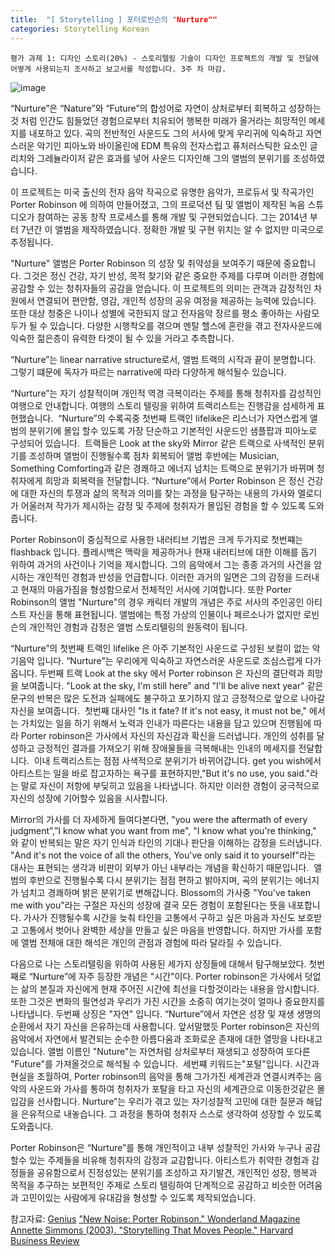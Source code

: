 ```yaml
---
title:  "[ Storytelling ] 포터로빈슨의 "Nurture""
categories: Storytelling Korean
---
```


`평가 과제 1: 디자인 스토리(20%) - 스토리텔링 기술이 디자인 프로젝트의 개발 및 전달에 어떻게 사용되는지 조사하고 보고서를 작성합니다. 3주 차 마감.`

![image](https://i0.wp.com/thegroovecartel.com/wp-content/uploads/2021/04/rsz_porter_robinson_nurture.jpg?fit=1512%2C1121&ssl=1)

“Nurture”은 “Nature”와 “Future”의 합성어로 자연이 상처로부터 회복하고 성장하는 것 처럼 인간도 힘들었던 경험으로부터 치유되어 행복한 미래가 올거라는 희망적인 메세지를 내포하고 있다. 곡의 전반적인 사운드도 그의 서사에 맞게 우리귀에 익숙하고 자연스러운 악기인 피아노와 바이올린에 EDM 특유의 전자스럽고 퓨처러스틱한 요소인 글리치와 그레뉼라이저 같은 효과를 넣어 사운드 디자인해 그의 앨범의 분위기를 조성하였습니다.

이 프로젝트는 미국 출신의 전자 음악 작곡으로 유명한 음악가, 프로듀서 및 작곡가인 Porter Robinson 에 의하여 만들어졌고, 그의 프로덕션 팀 및 앨범이 제작된 녹음 스튜디오가 참여하는 공동 창작 프로세스를 통해 개발 및 구현되었습니다. 그는 2014년 부터 7년간 이 앨범을 제작하였습니다. 정확한 개발 및 구현 위치는 알 수 없지만 미국으로 추정됩니다.  

"Nurture" 앨범은 Porter Robinson 의 성장 및 취약성을 보여주기 때문에 중요합니다. 그것은 정신 건강, 자기 반성, 목적 찾기와 같은 중요한 주제를 다루며 이러한 경험에 공감할 수 있는 청취자들의 공감을 얻습니다. 이 프로젝트의 의미는 관객과 감정적인 차원에서 연결되어 편안함, 영감, 개인적 성장의 공유 여정을 제공하는 능력에 있습니다. 또한 대상 청중은 나이나 성별에 국한되지 않고 전자음악 장르를 평소 좋아하는 사람모두가 될 수 있습니다. 다양한 시행착오를 겪으며 멘탈 헬스에 혼란을 겪고 전자사운드에 익숙한 젊은층이 유력한 타겟이 될 수 있을 거라고 추측합니다.

“Nurture”는 linear narrative structure로서, 앨범 트랙의 시작과 끝이 분명합니다. 그렇기 떄문에 독자가 따르는 narrative에 따라 다양하게 해석될수 있습니다. 

“Nurture”는 자기 성찰적이며 개인적 역경 극복이라는 주제를 통해 청취자를 감성적인 여행으로 안내합니다. 여행의 스토리 텔링을 위하여 트랙리스트는 진행감을 섬세하게 표현했습니다. ﻿ 
“Nurture”의 수록곡중 첫번째 트랙인 lifelike은 리스너가 자연스럽게 앨범의 분위기에 몰입 할수 있도록 가장 단순하고 기본적인 사운드인 샘플팝과 피아노로 구성되어 있습니다. ﻿ 
트랙들은 Look at the sky와 Mirror 같은 트랙으로 사색적인 분위기를 조성하며 앨범이 진행될수록 점차 회복되어 앨범 후반에는 Musician, Something Comforting과 같은 경쾌하고 에너지 넘치는 트랙으로 분위기가 바뀌며 청취자에게 희망과 회복력을 전달합니다. “Nurture”에서 Porter Robinson 은 정신 건강에 대한 자신의 투쟁과 삶의 목적과 의미를 찾는 과정을 탐구하는 내용의 가사와 멜로디가 어울러져 작가가 제시하는 감정 및 주제에 청취자가 몰입된 경험을 할 수 있도록 도와줍니다.   

Porter Robinson이 중심적으로 사용한 내러티브 기법은 크게 두가지로 첫번쨰는 flashback 입니다. 플레시백은 맥락을 제공하거나 현재 내러티브에 대한 이해를 돕기 위하여 과거의 사건이나 기억을 제시합니다. 그의 음악에서 그는 종종 과거의 사건을 암시하는 개인적인 경험과 반성을 언급합니다. 이러한 과거의 일면은 그의 감정을 드러내고 현재의 마음가짐을 형성함으로서 전체적인 서사에 기여합니다. 또한 Porter Robinson의 앨범 "Nurture"의 경우 캐릭터 개발의 개념은 주로 서사의 주인공인 아티스트 자신을 통해 표현됩니다. 앨범에는 특정 가상의 인물이나 페르소나가 없지만 로빈슨의 개인적인 경험과 감정은 앨범 스토리텔링의 원동력이 됩니다.

“Nurture”의 첫번째 트랙인 lifelike 은 아주 기본적인 사운드로 구성된 보컬이 없는 악기음악 입니다. “Nurture”는 우리에게 익숙하고 자연스러운 사운드로 조심스럽게 다가옵니다. 두번째 트랙 Look at the sky 에서 Porter robinson 은 자신의 결단력과 희망을 보여줍니다. "Look at the sky, I'm still here" and "I'll be alive next year" 같은 문구의 반복은 많은 도전과 실패에도 불구하고 포기하지 않고 긍정적으로 앞으로 나아갈 자신을 보여줍니다. ﻿ 첫번째 대사인 "Is it fate? If it's not easy, it must not be," 에서는 가치있는 일을 하기 위해서 노력과 인내가 따른다는 내용을 담고 있으며 진행됨에 따라 Porter robinson은 가사에서 자신의 자신감과 확신을 드러냅니다. 개인의 성취를 달성하고 긍정적인 결과를 가져오기 위해 장애물들을 극복해내는 인내의 메세지를 전달합니다. ﻿ 이내 트랙리스트는 점점 사색적으로 분위기가 바뀌어갑니다. get you wish에서 아티스트는 일을 바로 잡고자하는 욕구를 표현하지만,"But it's no use, you said."라는 말로 자신이 저항에 부딪히고 있음을 나타냅니다. 하지만 이러한 경험이 궁극적으로 자신의 성장에 기어할수 있음을 시사합니다. ﻿

Mirror의 가사를 더 자세하게 들여다본다면, "you were the aftermath of every judgment”,”I know what you want from me", "I know what you're thinking," 와 같이 반복되는 말은 자기 인식과 타인의 기대나 판단을 이해하는 감정을 드러냅니다. "And it's not the voice of all the others, You've only said it to yourself"라는 대사는 표현되는 생각과 비판이 외부가 아닌 내부라는 개념을 확신하기 때문입니다. ﻿ 앨범의 후반으로 진행될수록 다시 분위기는 점점 편하고 밝아지며, 곡의 분위기는 에너지가 넘치고 경쾌하며 밝은 분위기로 변해갑니다. Blossom의 가사중 "You've taken me with you"라는 구절은 자신의 성장에 결국 모든 경험이 포함된다는 뜻을 내포합니다. 가사가 진행될수록 시간을 늦춰 타인을 고통에서 구하고 싶은 마음과 자신도 보호받고 고통에서 벗어나 완벽한 세상을 만들고 싶은 마음을 반영합니다. ﻿하지만 가사를 포함에 앨범 전체애 대한 해석은 개인의 관점과 경험에 따라 달라질 수 있습니다. 

다음으로 나는 스토리텔링을 위하여 사용된 세가지 상징들에 대해서 탐구해보았다. 첫번째로 “Nurture”에 자주 등장한 개념은 "시간"이다. Porter robinson은 가사에서 덧없는 삶의 본질과 자신에게 현재 주어진 시간에 최선을 다할것이라는 내용을 암시합니다. 또한 그것은 변화의 필연성과 우리가 가진 시간을 소중히 여기는것이 얼마나 중요한지를 나타냅니다. ﻿두번째 상징은 "자연" 입니다. “Nurture”에서 자연은 성장 및 재생 생명의 순환에서 자기 자신을 은유하는데 사용합니다. 앞서말했듯 Porter robinson은 자신의 음악에서 자연에서 발견되는 순수한 아름다움과 조화로운 존재에 대한 열망을 나타내고 있습니다. 앨범 이름인 "Nuture"는 자연처럼 상처로부터 재생되고 성장하여 또다른 "Future"를 가져올것으로 해석될 수 있습니다. ﻿ 세번쨰 키워드는"포털"입니다. 시간과 현실을 초월하여, Porter robinson의 음악을 통해 그가가진 세계관과 연결시켜주는 음악의 사운드와 가사를 통하여 청취자가 포탈을 타고 자신의 세계관으로 이동한것같은 몰입감을 선사합니다.﻿ Nurture”는 우리가 겪고 있는 자기성찰적 고민에 대한 질문과 해답을 은유적으로 내놓습니다. 그 과정을 통하여 청취자 스스로 생각하여 성장할 수 있도록 도와줍니다.

Porter Robinson은 “Nurture”를 통해 개인적이고 내부 성찰적인 가사와 누구나 공감할수 있는 주제들을 비유해 청취자의 감정과 교감합니다. 아티스트가 취약한 경험과 감정들을 공유함으로서 진정성있는 분위기를 조성하고 자기발견, 개인적인 성장, 행복과 목적을 추구하는 보편적인 주제로 스토리 텔링하여 단계적으로 공감하고 비슷한 어려움과 고민이있는 사람에게 유대감을 형성할 수 있도록 제작되었습니다.

참고자료:
[Genius](https://genius.com/albums/Porter-robinson/Nurture)
["New Noise: Porter Robinson." Wonderland Magazine](https://www.wonderlandmagazine.com/2021/04/23/new-noise-porter-robinson-albumnurture/)
[Annette Simmons (2003). "Storytelling That Moves People." Harvard Business Review](https://hbr.org/2003/06/storytelling-that-moves-people)
